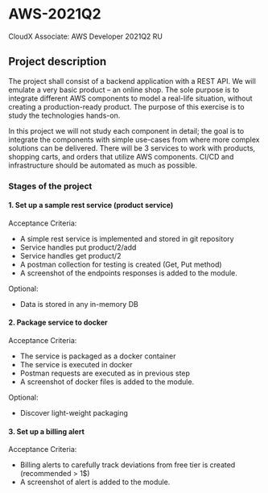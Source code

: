 # AWS-2021Q2
CloudX Associate: AWS Developer 2021Q2 RU

## Project description
The project shall consist of a backend application with a REST API. We will emulate a very basic product – an online shop. The sole purpose is to integrate different AWS components to model a real-life situation, without creating a production-ready product. The purpose of this exercise is to study the technologies hands-on.

In this project we will not study each component in detail; the goal is to integrate the components with simple use-cases from where more complex solutions can be delivered. There will be 3 services to work with products, shopping carts, and orders that utilize AWS components. CI/CD and infrastructure should be automated as much as possible.

### Stages of the project
#### 1. Set up a sample rest service (product service)
Acceptance Criteria:
- A simple rest service is implemented and stored in git repository
- Service handles put product/2/add
- Service handles get product/2
- A postman collection for testing is created (Get, Put method)
- A screenshot of the endpoints responses is added to the module.

Optional:
- Data is stored in any in-memory DB

#### 2. Package service to docker
Acceptance Criteria:
- The service is packaged as a docker container
- The service is executed in docker
- Postman requests are executed as in previous step
- A screenshot of docker files is added to the module.

Optional:
- Discover light-weight packaging

#### 3. Set up a billing alert
Acceptance Criteria:
- Billing alerts to carefully track deviations from free tier is created (recommended > 1$)
- A screenshot of alert is added to the module.
